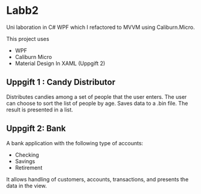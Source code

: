 # Labb2
Uni laboration in C# WPF which I refactored to MVVM using Caliburn.Micro.

This project uses
 - WPF
 - Caliburn Micro
 - Material Design In XAML (Uppgift 2)

## Uppgift 1 : Candy Distributor
Distributes candies among a set of people that the user enters.
The user can choose to sort the list of people by age. Saves data to a .bin file.
The result is presented in a list.

## Uppgift 2: Bank
A bank application with the following type of accounts:
 - Checking
 - Savings 
 - Retirement
 
 It allows handling of customers, accounts, transactions, and presents the data in the view.
